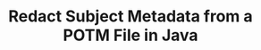 ---
############################# Static ############################
layout: "auto-gen-gist"
draft: false
path: "redaction/java/metadata/subject/potm"
otherformats: PDF DOC DOT DOCX DOCM RTF XLSX XLSM XLTX XLTM XLS XLT PPTX PPT PPSX POT PPS PPTM 
ad_headline: "Redact Metadata | java_Camel"
ad_description: "Redact Subject Metadata from a POTM File in Java"

############################# Head ############################
head_title: "Redact Subject Metadata from a POTM File in Java"
head_description: "GroupDocs.Redactions provides a flexible API that allows to search & replace/remove any metadata property using filters."

############################# Header ############################
title: "Redact Subject Metadata from a POTM File in Java"
description: "GroupDocs.Redactions provides a flexible API that allows to search & replace/remove any metadata property using filters."

######################### Download Button #######################
button:
    enable: true

############################# About ############################
about:
    enable: true
    title: "About GroupDocs.Redaction for Java"
    content: |
        Redaction refers to the removal of unwanted or confidential information from electronic documents. All the file formats including PDF, DOC, DOCX, PPT, PPTX, XLS, XLSX and others have some metadata properties. These properties include author name, category, company name, comments, creation time, last updated and many more. Sometimes you need to completely delete unwanted metadata fields or you might want to update their values. There are also some hidden data associated with the files which can be viewed using various tools and techniques. There are many cases when you don't want this data to be accessed by anyone. With GroupDocs.Redaction API you can apply metadata redactions to any of these metadata properties. You can change or delete them by filtering the metadata you want. In this guide we will explain how you can redact subject name from POTM metadata in Java.

############################# content ############################
steps:
    enable: true
    block:
    - title_left: "Updating Subject Metadata"
      content_left: |
        Following code allows you to search and redact sensitive data from a POTM document. You can set scope for redaction by setting filter, e.g. to MetadataFilter.Subject. It will leave the regular expressions matches undone in all metadata items, except “Subject” property:
        
      title_right: "How to Redact in Java"
      content_right: |
        * Create an instance of [Redactor](https://apireference.groupdocs.com/redaction/java/com.groupdocs.redaction/Redactor) class & upload POTM file
        * Create an instance of [MetadataSearchRedaction](https://apireference.groupdocs.com/redaction/java/com.groupdocs.redaction.redactions/MetadataSearchRedaction) class to find and replace sensitive data from document's metadata
        * Set scope for redaction by setting filter, e.g. Use MetadataFilters.Subject in below code 
        * Call redactor.save method with object of [MetadataSearchRedaction](https://apireference.groupdocs.com/redaction/java/com.groupdocs.redaction.redactions/MetadataSearchRedaction)
        
      gisthash: "f38d8b4c0acad38e154dc7f64018e51e"
      gistfile: "RedactSubjectMetadata.java"

    - title_left: "Erase a Metadata Field in Java"
      content_left: |
        You can replace all or specific metadata in the document with empty (blank or minimal) values using EraseMetadataRedaction class. Following code shows how you can filter and then remove a metadata property from a POTM document.The example below blanks out all properties of the document:
        
      title_right: "Remove POTM Metadata"
      content_right: |
        * Create an instance of [Redactor](https://apireference.groupdocs.com/redaction/java/com.groupdocs.redaction/Redactor) class & upload POTM file
        * Create an instance of [MetadataSearchRedaction](https://apireference.groupdocs.com/redaction/java/com.groupdocs.redaction.redactions/MetadataSearchRedaction) class to remove metadata of the document
        * Set scope for redaction by setting filter, e.g. Replace MetadataFilter.All with MetadataFilter.Subject in below code
        * Call redactor.save method with object of [MetadataSearchRedaction](https://apireference.groupdocs.com/redaction/java/com.groupdocs.redaction.redactions/MetadataSearchRedaction)
        
      gisthash: "84586804ee996134fd12f2061f989fd5"
      gistfile: "CleanMetadata.java"

    - title_left: "System Requirements"
      content_left: |
        GroupDocs.Redaction for Java APIs are supported on all major platforms and operating systems. For complete system requirements guide, please visit [system requirements](https://docs.groupdocs.com/redaction/java/system-requirements) Before executing the code below, please make sure that you have the following prerequisites installled on your system:
        * Operating Systems: Microsoft Windows, Linux, MacOS
        * Development Environment: NetBeans, Intellij IDEA, Eclipse etc
        * Java Runtime Environment: J2SE 6.0 and above
        * Get the latest version of GroupDocs.Redaction for Java from [Maven](https://repository.groupdocs.com/webapp/#/artifacts/browse/tree/General/repo/com/groupdocs/groupdocs-redaction)
        
      title_right: "Why Use GroupDocs.Redaction?"
      content_right: |
        * Allow users to add custom document formats and types of redactions
        * Easy way to redact different types of metadata: author name, version, title, subject, description and many more
        * Ability to set page range rendering document as PDF
        * No additional software is required to remove sensitive information
        * Document information extraction - file type, page count etc.

demos:
    enable: true
        

about_formats:
    enable: true


more_formats:
    enable: true


back_to_top:
    enable: true
---